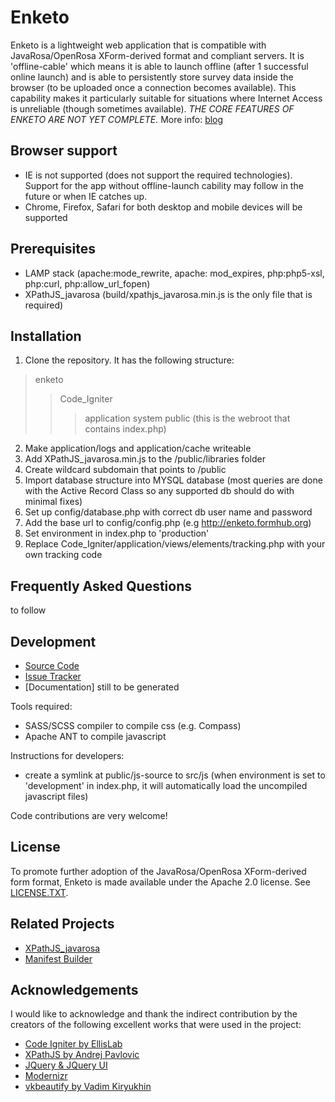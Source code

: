 Enketo
======

Enketo is a lightweight web application that is compatible with JavaRosa/OpenRosa XForm-derived format and compliant servers. It is 'offline-cable' which means it is able to launch offline (after 1 successful online launch) and is able to persistently store survey data inside the browser (to be uploaded once a connection becomes available). This capability makes it particularly suitable for situations where Internet Access is unreliable (though sometimes available). _THE CORE FEATURES OF ENKETO ARE NOT YET COMPLETE._ More info: [blog](http://blog.aidwebsolutions.com)

Browser support
---------------
- IE is not supported (does not support the required technologies). Support for the app without offline-launch cability may follow in the future or when IE catches up.
- Chrome, Firefox, Safari for both desktop and mobile devices will be supported

Prerequisites
-----------
- LAMP stack (apache:mode_rewrite, apache: mod_expires, php:php5-xsl, php:curl, php:allow_url_fopen)
- XPathJS_javarosa (build/xpathjs_javarosa.min.js is the only file that is required)

Installation
-----------
1. Clone the repository. It has the following structure:
> enketo
>> Code_Igniter
>>> application
>>> system
>> public (this is the webroot that contains index.php)
2. Make application/logs and application/cache writeable
3. Add XPathJS_javarosa.min.js to the /public/libraries folder
4. Create wildcard subdomain that points to /public
5. Import database structure into MYSQL database (most queries are done with the Active Record Class so any supported db should do with minimal fixes)
6. Set up config/database.php with correct db user name and password
8. Add the base url to config/config.php (e.g http://enketo.formhub.org)
7. Set environment in index.php to 'production'
8. Replace Code_Igniter/application/views/elements/tracking.php with your own tracking code

Frequently Asked Questions
---------------------------
to follow

Development
-----------
* [Source Code](https://github.com/MartijnR/enketo)
* [Issue Tracker](https://github.com/MartijnR/enketo/issues)
* [Documentation] still to be generated

Tools required:
- SASS/SCSS compiler to compile css (e.g. Compass)
- Apache ANT to compile javascript 

Instructions for developers:
- create a symlink at public/js-source to src/js (when environment is set to 'development' in index.php, it will automatically load the uncompiled javascript files)

Code contributions are very welcome!

License
-------
To promote further adoption of the JavaRosa/OpenRosa XForm-derived form format, Enketo is made available under the Apache 2.0 license. See [LICENSE.TXT](https://github.com/MartijnR/enketo/blob/master/LICENSE.TXT). 

Related Projects
----------------
* [XPathJS_javarosa](https://github.com/MartijnR/xpathjs_javarosa)
* [Manifest Builder](https://github.com/MartijnR/Manifest-Builder)

Acknowledgements
----------------
I would like to acknowledge and thank the indirect contribution by the creators of the following excellent works that were used in the project:
* [Code Igniter by EllisLab](http://codeigniter.com)
* [XPathJS by Andrej Pavlovic](https://github.com/andrejpavlovic/xpathjs)
* [JQuery & JQuery UI](http://jquery.com)
* [Modernizr](http://modernizr.com)
* [vkbeautify by Vadim Kiryukhin](https://github.com/vkiryukhin/vkBeautify)
